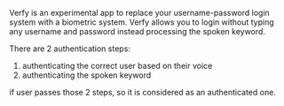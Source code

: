 Verfy is an experimental app to replace your username-password login system with a biometric system.
Verfy allows you to login without typing any username and password instead processing the spoken keyword.

There are 2 authentication steps:
1. authenticating the correct user based on their voice
2. authenticating the spoken keyword

if user passes those 2 steps, so it is considered as an authenticated one.